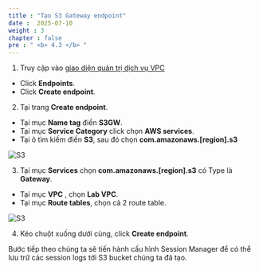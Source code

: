 ```yaml
---
title : "Tạo S3 Gateway endpoint"
date :  2025-07-10 
weight : 3
chapter : false
pre : " <b> 4.3 </b> "
---
```



1. Truy cập vào [giao diện quản trị dịch vụ VPC](https://console.aws.amazon.com/vpc/home)
  + Click **Endpoints**.
  + Click **Create endpoint**.

2. Tại trang **Create endpoint**.
  + Tại mục **Name tag** điền **S3GW**.
  + Tại mục **Service Category** click chọn **AWS services**.
  + Tại ô tìm kiếm điền **S3**, sau đó chọn **com.amazonaws.[region].s3**

![S3](/images/4.s3/008-s3.png)

3. Tại mục **Services** chọn **com.amazonaws.[region].s3** có Type là **Gateway**.
  + Tại mục **VPC** , chọn **Lab VPC**.
  + Tại mục **Route tables**, chọn cả 2 route table.
  
![S3](/images/4.s3/009-s3.png)

4. Kéo chuột xuống dưới cùng, click **Create endpoint**.

Bước tiếp theo chúng ta sẽ tiến hành cấu hình Session Manager để có thể lưu trữ các session logs tới S3 bucket chúng ta đã tạo.